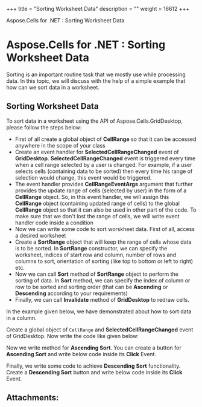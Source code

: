 +++
title = "Sorting Worksheet Data" 
description = "" 
weight = 16612 
+++

Aspose.Cells for .NET : Sorting Worksheet Data  

# Aspose.Cells for .NET : Sorting Worksheet Data


Sorting is an important routine task that we mostly use while processing data. In this topic, we will discuss with the help of a simple example that how can we sort data in a worksheet.

## Sorting Worksheet Data

To sort data in a worksheet using the API of Aspose.Cells.GridDesktop, please follow the steps below:

*   First of all create a global object of **CellRange** so that it can be accessed anywhere in the scope of your class
*   Create an event handler for **SelectedCellRangeChanged** event of **GridDesktop**. **SelectedCellRangeChanged** event is triggered every time when a cell range selected by a user is changed. For example, if a user selects cells (containing data to be sorted) then every time his range of selection would change, this event would be triggered.
*   The event handler provides **CellRangeEventArgs** argument that further provides the update range of cells (selected by user) in the form of a **CellRange** object. So, in this event handler, we will assign this **CellRange** object (containing updated range of cells) to the global **CellRange** object so that it can also be used in other part of the code. To make sure that we don't lost the range of cells, we will write event handler code inside a condition
*   Now we can write some code to sort worskheet data. First of all, access a desired worksheet
*   Create a **SortRange** object that will keep the range of cells whose data is to be sorted. In **SortRange** constructor, we can specify the worksheet, indices of start row and column, number of rows and columns to sort, orientation of sorting (like top to bottom or left to right) etc.
*   Now we can call **Sort** method of **SortRange** object to perform the sorting of data. In **Sort** method, we can specify the index of column or row to be sorted and sorting order (that can be **Ascending** or **Descending** according to your requirements)
*   Finally, we can call **Invalidate** method of **GridDesktop** to redraw cells.

In the example given below, we have demonstrated about how to sort data in a column.

Create a global object of `CellRange` and **SelectedCellRangeChanged** event of GridDesktop. Now write the code like given below:

  
Now we write method for **Ascending Sort**. You can create a button for **Ascending Sort** and write below code inside its **Click** Event.

  
Finally, we write some code to achieve **Descending Sort** functionality. Create a **Descending Sort** button and write below code inside its **Click** Event.

## Attachments:


